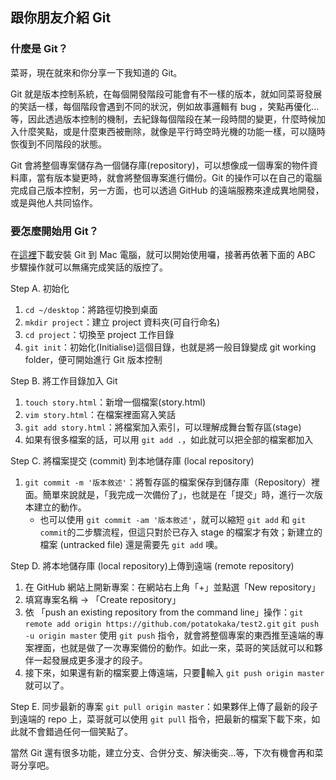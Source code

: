 ## 跟你朋友介紹 Git

### 什麼是 Git？
菜哥，現在就來和你分享一下我知道的 Git。

Git 就是版本控制系統，在每個開發階段可能會有不一樣的版本，就如同菜哥發展的笑話一樣，每個階段會遇到不同的狀況，例如故事邏輯有 bug ，笑點再優化…等，因此透過版本控制的機制，去紀錄每個階段在某一段時間的變更，什麼時候加入什麼笑點，或是什麼東西被刪除，就像是平行時空時光機的功能一樣，可以隨時恢復到不同階段的狀態。

Git 會將整個專案儲存為一個儲存庫(repository)，可以想像成一個專案的物件資料庫，當有版本變更時，就會將整個專案進行備份。Git 的操作可以在自己的電腦完成自己版本控制，另一方面，也可以透過 GitHub 的遠端服務來達成異地開發，或是與他人共同協作。

### 要怎麼開始用 Git？
在[這裡](https://git-scm.com/download/mac)下載安裝 Git 到 Mac 電腦，就可以開始使用囉，接著再依著下面的 ABC 步驟操作就可以無痛完成笑話的版控了。

Step A. 初始化

1. `cd ~/desktop`：將路徑切換到桌面
2. `mkdir project`：建立 project 資料夾(可自行命名)
3. `cd project`：切換至 project 工作目錄
4. `git init`：初始化(Initialise)這個目錄，也就是將一般目錄變成 git working folder，便可開始進行 Git 版本控制


Step B. 將工作目錄加入 Git

1. `touch story.html`：新增一個檔案(story.html)
2. `vim story.html`：在檔案裡面寫入笑話
3. `git add story.html`：將檔案加入索引，可以理解成舞台暫存區(stage)
4. 如果有很多檔案的話，可以用 `git add .`，如此就可以把全部的檔案都加入

Step C. 將檔案提交 (commit) 到本地儲存庫 (local repository)
1. `git commit -m '版本敘述'`：將暫存區的檔案保存到儲存庫（Repository）裡面。簡單來說就是，「我完成一次備份了」，也就是在「提交」時，進行一次版本建立的動作。
    - 也可以使用 `git commit -am '版本敘述'`，就可以縮短 `git add` 和 `git commit`的二步驟流程，但這只對於已存入 stage 的檔案才有效；新建立的檔案 (untracked file) 還是需要先 `git add` 噢。


Step D. 將本地儲存庫 (local repository)上傳到遠端 (remote repository)
1. 在 GitHub 網站上開新專案：在網站右上角「+」並點選「New repository」
2. 填寫專案名稱 → 「Create repository」
3. 依 「push an existing repository from the command line」操作：`git remote add origin https://github.com/potatokaka/test2.git`
`git push -u origin master`
使用 `git push` 指令，就會將整個專案的東西推至遠端的專案裡面，也就是做了一次專案備份的動作。如此一來，菜哥的笑話就可以和夥伴一起發展成更多漫才的段子。
4. 接下來，如果還有新的檔案要上傳遠端，只要輸入 `git push origin master` 就可以了。

Step E. 同步最新的專案
`git pull origin master`：如果夥伴上傳了最新的段子到遠端的 repo 上，菜哥就可以使用 `git pull` 指令，把最新的檔案下載下來，如此就不會錯過任何一個笑點了。

當然 Git 還有很多功能，建立分支、合併分支、解決衝突…等，下次有機會再和菜哥分享吧。


